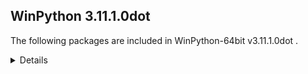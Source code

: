 ## WinPython 3.11.1.0dot 

The following packages are included in WinPython-64bit v3.11.1.0dot .

<details>

### Tools

Name | Version | Description
-----|---------|------------


### Python packages

Name | Version | Description
-----|---------|------------
[Python](http://www.python.org/) | 3.11.1 | Python programming language with standard library
[msvc_runtime](https://pypi.org/project/msvc_runtime) | 14.34.31931 | Install the Microsoft&#8482; Visual C++&#8482; runtime DLLs to the sys.prefix and Scripts directories
[pip](https://pypi.org/project/pip) | 22.3.1 | The PyPA recommended tool for installing Python packages.
[setuptools](https://pypi.org/project/setuptools) | 65.5.0 | Easily download, build, install, upgrade, and uninstall Python packages
[sqlite_bro](https://pypi.org/project/sqlite_bro) | 0.12.2 | a graphic SQLite Client in 1 Python file
[wheel](https://pypi.org/project/wheel) | 0.38.4 | A built-package format for Python
[winpython](http://winpython.github.io/) | 5.3.20221231 | WinPython distribution tools, including WPPM

</details>

